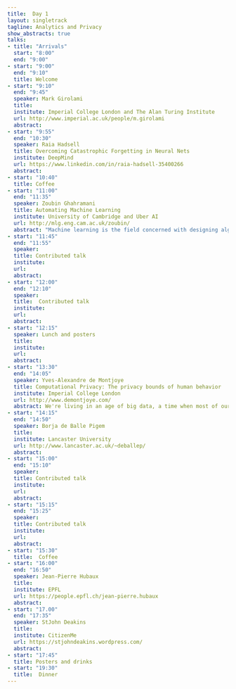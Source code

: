 ```yaml
---
title:  Day 1
layout: singletrack
tagline: Analytics and Privacy
show_abstracts: true
talks:
- title: "Arrivals"
  start: "8:00"
  end: "9:00"
- start: "9:00"
  end: "9:10"
  title: Welcome 
- start: "9:10"
  end: "9:45"
  speaker: Mark Girolami
  title: 
  institute: Imperial College London and The Alan Turing Institute
  url: http://www.imperial.ac.uk/people/m.girolami
  abstract:
- start: "9:55"
  end: "10:30"
  speaker: Raia Hadsell
  title: Overcoming Catastrophic Forgetting in Neural Nets
  institute: DeepMind
  url: https://www.linkedin.com/in/raia-hadsell-35400266
  abstract:
- start: "10:40"
  title: Coffee
- start: "11:00"
  end: "11:35"
  speaker: Zoubin Ghahramani
  title: Automating Machine Learning
  institute: University of Cambridge and Uber AI
  url: http://mlg.eng.cam.ac.uk/zoubin/
  abstract: "Machine learning is the field concerned with designing algorithms that allow computers to learn from data. Ironically, machine learning systems are currently hand-built by experts in a slow, laborious and error-prone manner. I will describe three directions of research which aim to truly automate machine learning: the Automatic Statistician; Turing: a new Probabilistic Programming language based on Julia; and the rational allocation of computational resources."
- start: "11:45"
  end: "11:55"
  speaker: 
  title: Contributed talk
  institute:
  url:
  abstract:
- start: "12:00"
  end: "12:10"
  speaker: 
  title:  Contributed talk
  institute:
  url:
  abstract:
- start: "12:15"
  speaker: Lunch and posters
  title:
  institute:
  url:
  abstract:
- start: "13:30"
  end: "14:05"
  speaker: Yves-Alexandre de Montjoye
  title: Computational Privacy: The privacy bounds of human behavior
  institute: Imperial College London
  url: http://www.demontjoye.com/
  abstract: We're living in an age of big data, a time when most of our movements and actions are collected and stored in real time. Large-scale mobile phone, credit card, or browsing datasets dramatically increase our capacity to measure, understand, and potentially affect the behavior of individuals and collectives. The use of this data, however, raise legitimate privacy concerns. In this talk, I will first show how the mere absence of obvious identifiers such as name or phone number is often not enough to prevent re-identification. I will then discuss how, as the use of this data progress, it will become increasingly important to consider whether sensitive information can be inferred from apparently innocuous data. Finally, I will discuss the impact of metadata on society and some of solutions we are developing to allow behavioral metadata to be used in a privacy-conscientious way.
- start: "14:15"
  end: "14:50"
  speaker: Borja de Balle Pigem
  title:
  institute: Lancaster University
  url: http://www.lancaster.ac.uk/~deballep/
  abstract:
- start: "15:00"
  end: "15:10"
  speaker: 
  title: Contributed talk
  institute:
  url:
  abstract:
- start: "15:15"
  end: "15:25"
  speaker: 
  title: Contributed talk
  institute:
  url:
  abstract:
- start: "15:30"
  title:  Coffee
- start: "16:00"
  end: "16:50"
  speaker: Jean-Pierre Hubaux
  title:
  institute: EPFL
  url: https://people.epfl.ch/jean-pierre.hubaux
  abstract:
- start: "17.00"
  end: "17:35"
  speaker: StJohn Deakins
  title: 
  institute: CitizenMe
  url: https://stjohndeakins.wordpress.com/
  abstract:
- start: "17:45"
  title: Posters and drinks
- start: "19:30"
  title:  Dinner
---
```



